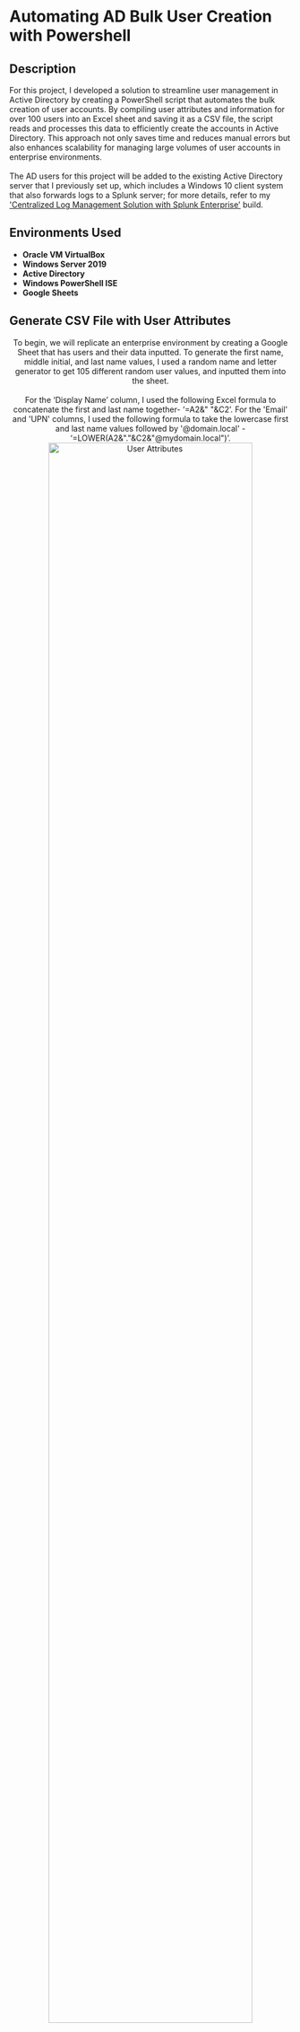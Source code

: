 <h1>Automating AD Bulk User Creation with Powershell</h1>
  
<h2>Description</h2>
For this project, I developed a solution to streamline user management in Active Directory by creating a PowerShell script that automates the bulk creation of user accounts. By compiling user attributes and information for over 100 users into an Excel sheet and saving it as a CSV file, the script reads and processes this data to efficiently create the accounts in Active Directory. This approach not only saves time and reduces manual errors but also enhances scalability for managing large volumes of user accounts in enterprise environments. 
<br /> 
<br />
The AD users for this project will be added to the existing Active Directory server that I previously set up, which includes a Windows 10 client system that also forwards logs to a Splunk server; for more details, refer to my <a href="https://github.com/hibahmad30/SplunkConfig">'Centralized Log Management Solution with Splunk Enterprise'</a> build. 

<h2>Environments Used </h2>

- <b>Oracle VM VirtualBox</b>
- <b>Windows Server 2019</b>
- <b>Active Directory</b>
- <b>Windows PowerShell ISE</b>
- <b>Google Sheets</b>

<h2>Generate CSV File with User Attributes</h2> 

<p align="center">
To begin, we will replicate an enterprise environment by creating a Google Sheet that has users and their data inputted. To generate the first name, middle initial, and last name values, I used a random name and letter generator to get 105 different random user values, and inputted them into the sheet. 
<br/>
<br/>  
For the ‘Display Name’ column, I used the following Excel formula to concatenate the first and last name together- ‘=A2&" "&C2’. For the 'Email' and 'UPN' columns, I used the following formula to take the lowercase first and last name values followed by '@domain.local' - ‘=LOWER(A2&"."&C2&"@mydomain.local")’.
<img src="https://i.imgur.com/ZJDh0m6.png" alt="User Attributes" height=85% width=85%/>
 <br/>
 <br/>  
I assigned each user a default password, and specifed the OU and DC values for the Powershell script to read. As depicted below, more specific user information such as address, telephone number, and job title can be added as well for automated user provisioning. 
<br/>
 <br/> 
<img src="https://i.imgur.com/0Eb9u6n.png" alt="More User Attributes"/>
<br/>
 <br/> 
Once the desired values are entered, naviagate to 'File > Download > Comma Separated Values (.csv)' to download the sheet as a CSV file. 
 <br/>
 <br/>
<img src="https://i.imgur.com/PEX0fcI.png" alt="Download CSV File" height=85% width=85%/> 
<br/>
<br/>
CSV files are plaintext files that are stored in a table format. Here is what the downloaded CSV file should look like: 
<br/> 
<br/>
<img src="https://i.imgur.com/xbLvncU.png" alt="CSV File"/>

<h2>Parse the CSV File with Powershell Script</h2> 
In Progress
<!--
 ```diff
- text in red
+ text in green
! text in orange
# text in gray
@@ text in purple (and bold)@@
```
--!>

